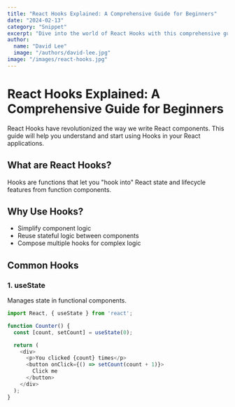 ```yaml
---
title: "React Hooks Explained: A Comprehensive Guide for Beginners"
date: "2024-02-13"
category: "Snippet"
excerpt: "Dive into the world of React Hooks with this comprehensive guide, perfect for beginners looking to enhance their React skills"
author:
  name: "David Lee"
  image: "/authors/david-lee.jpg"
image: "/images/react-hooks.jpg"
---
```


# React Hooks Explained: A Comprehensive Guide for Beginners

React Hooks have revolutionized the way we write React components. This guide will help you understand and start using Hooks in your React applications.

## What are React Hooks?

Hooks are functions that let you "hook into" React state and lifecycle features from function components.

## Why Use Hooks?

- Simplify component logic
- Reuse stateful logic between components
- Compose multiple hooks for complex logic

## Common Hooks

### 1. useState

Manages state in functional components.

```javascript
import React, { useState } from 'react';

function Counter() {
  const [count, setCount] = useState(0);

  return (
    <div>
      <p>You clicked {count} times</p>
      <button onClick={() => setCount(count + 1)}>
        Click me
      </button>
    </div>
  );
}

